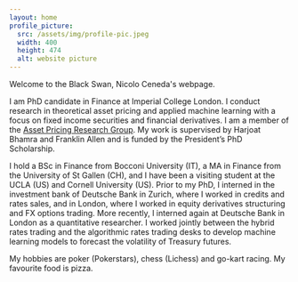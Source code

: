 ```yaml
---
layout: home
profile_picture:
  src: /assets/img/profile-pic.jpeg
  width: 400
  height: 474
  alt: website picture
---
```


<p>
Welcome to the Black Swan, Nicolo Ceneda's webpage.
</p>

<p>
I am PhD candidate in Finance  at Imperial College London. I conduct research in theoretical asset pricing and applied machine learning with a focus on fixed income securities and financial derivatives. I am a member of the <a href="https://sites.google.com/view/imperialassetpricing/home">Asset Pricing Research Group</a>. My work is supervised by Harjoat Bhamra and Franklin Allen and is funded by the President’s PhD Scholarship.
</p>

<p>
I hold a BSc in Finance from Bocconi University (IT), a MA in Finance from the University of St Gallen (CH), and I have been a visiting student at the UCLA (US) and Cornell University (US). Prior to my PhD, I interned in the investment bank of Deutsche Bank in Zurich, where I worked in credits and rates sales, and in London, where I worked in equity derivatives structuring and FX options trading. More recently, I interned again at Deutsche Bank in London as a quantitative researcher. I worked jointly between the hybrid rates trading and the algorithmic rates trading desks to develop machine learning models to forecast the volatility of Treasury futures.
</p>

<p>
My hobbies are poker (Pokerstars), chess (Lichess) and go-kart racing. My favourite food is pizza.
</p>